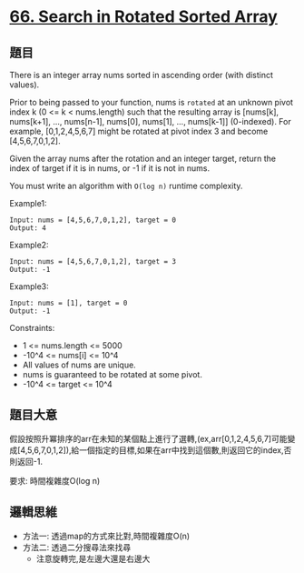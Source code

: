 # [66. Search in Rotated Sorted Array](https://leetcode.com/problems/search-in-rotated-sorted-array/)

## 題目
There is an integer array nums sorted in ascending order (with distinct values).

Prior to being passed to your function, nums is `rotated` at an unknown pivot index k (0 <= k < nums.length) such that the resulting array is [nums[k], nums[k+1], ..., nums[n-1], nums[0], nums[1], ..., nums[k-1]] (0-indexed). For example, [0,1,2,4,5,6,7] might be rotated at pivot index 3 and become [4,5,6,7,0,1,2].

Given the array nums after the rotation and an integer target, return the index of target if it is in nums, or -1 if it is not in nums.

You must write an algorithm with `O(log n)` runtime complexity.

Example1:
```
Input: nums = [4,5,6,7,0,1,2], target = 0
Output: 4
```

Example2:
```
Input: nums = [4,5,6,7,0,1,2], target = 3
Output: -1
```

Example3:
```
Input: nums = [1], target = 0
Output: -1
```

Constraints:

* 1 <= nums.length <= 5000
* -10^4 <= nums[i] <= 10^4
* All values of nums are unique.
* nums is guaranteed to be rotated at some pivot.
* -10^4 <= target <= 10^4

## 題目大意
假設按照升冪排序的arr在未知的某個點上進行了選轉,(ex,arr[0,1,2,4,5,6,7]可能變成[4,5,6,7,0,1,2]),給一個指定的目標,如果在arr中找到這個數,則返回它的index,否則返回-1. </br>

要求: 時間複雜度O(log n)

## 邏輯思維
* 方法一: 透過map的方式來比對,時間複雜度O(n)
* 方法二: 透過二分搜尋法來找尋
  * 注意旋轉完,是左邊大還是右邊大
